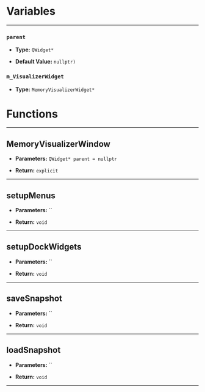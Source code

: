 
# Variables
---

### `parent`

- **Type:** `QWidget*`

- **Default Value:** `nullptr)`



### `m_VisualizerWidget`

- **Type:** `MemoryVisualizerWidget*`




# Functions
---

## MemoryVisualizerWindow



- **Parameters:** `QWidget* parent = nullptr`

- **Return:** `explicit`

---

## setupMenus



- **Parameters:** ``

- **Return:** `void`

---

## setupDockWidgets



- **Parameters:** ``

- **Return:** `void`

---

## saveSnapshot



- **Parameters:** ``

- **Return:** `void`

---

## loadSnapshot



- **Parameters:** ``

- **Return:** `void`

---
